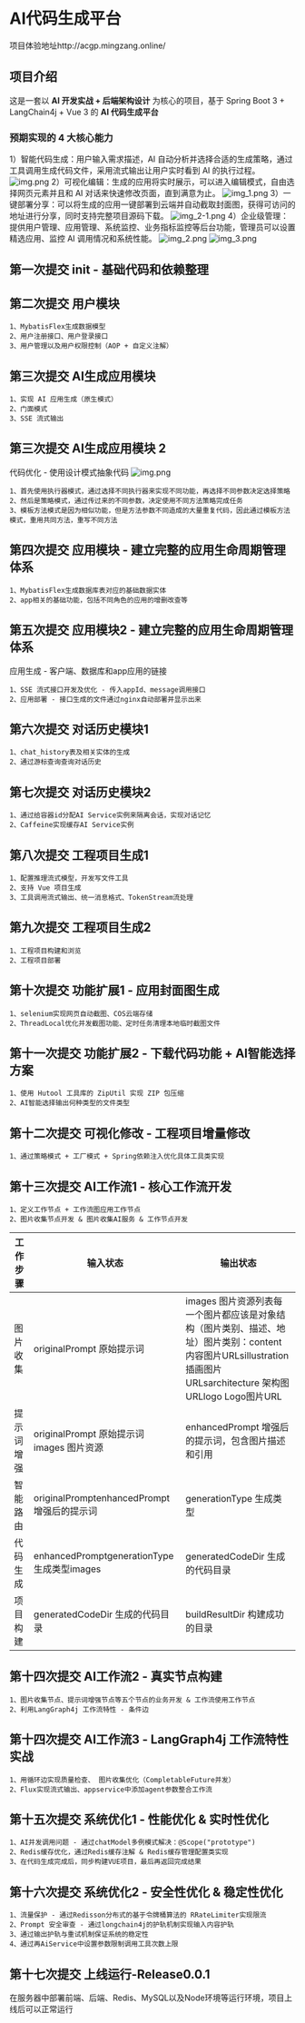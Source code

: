# AI代码生成平台

项目体验地址http://acgp.mingzang.online/

## 项目介绍

这是一套以 **AI 开发实战 + 后端架构设计** 为核心的项目，基于 Spring Boot 3 + LangChain4j + Vue 3 的 **AI 代码生成平台**

### 预期实现的 4 大核心能力

1）智能代码生成：用户输入需求描述，AI 自动分析并选择合适的生成策略，通过工具调用生成代码文件，采用流式输出让用户实时看到 AI 的执行过程。
![img.png](src/main/resources/static/pic/img.png)
2）可视化编辑：生成的应用将实时展示，可以进入编辑模式，自由选择网页元素并且和 AI 对话来快速修改页面，直到满意为止。
![img_1.png](src/main/resources/static/pic/img_1.png)
3）一键部署分享：可以将生成的应用一键部署到云端并自动截取封面图，获得可访问的地址进行分享，同时支持完整项目源码下载。
![img_2-1.png](src/main/resources/static/pic/img_2-1.png)
4）企业级管理：提供用户管理、应用管理、系统监控、业务指标监控等后台功能，管理员可以设置精选应用、监控 AI 调用情况和系统性能。
![img_2.png](src/main/resources/static/pic/img_2.png)
![img_3.png](src/main/resources/static/pic/img_3.png)
## 第一次提交 init - 基础代码和依赖整理

## 第二次提交 用户模块

    1、MybatisFlex生成数据模型
    2、用户注册接口、用户登录接口
    3、用户管理以及用户权限控制（AOP + 自定义注解）

## 第三次提交 AI生成应用模块

    1、实现 AI 应用生成（原生模式）
    2、门面模式
    3、SSE 流式输出

## 第三次提交 AI生成应用模块 2
代码优化 - 使用设计模式抽象代码
    ![img.png](src/main/resources/pic/img1.png)

    1、首先使用执行器模式，通过选择不同执行器来实现不同功能，再选择不同参数决定选择策略
    2、然后是策略模式，通过传过来的不同参数，决定使用不同方法策略完成任务
    3、模板方法模式是因为相似功能，但是方法参数不同造成的大量重复代码，因此通过模板方法模式，重用共同方法，重写不同方法

## 第四次提交 应用模块 - 建立完整的应用生命周期管理体系

    1、MybatisFlex生成数据库表对应的基础数据实体
    2、app相关的基础功能，包括不同角色的应用的增删改查等

## 第五次提交 应用模块2 - 建立完整的应用生命周期管理体系
应用生成 - 客户端、数据库和app应用的链接

    1、SSE 流式接口开发及优化 - 传入appId、message调用接口
    2、应用部署 - 接口生成的文件通过nginx自动部署并显示出来

## 第六次提交 对话历史模块1

    1、chat_history表及相关实体的生成
    2、通过游标查询查询对话历史

## 第七次提交 对话历史模块2

    1、通过给容器id分配AI Service实例来隔离会话，实现对话记忆
    2、Caffeine实现缓存AI Service实例

## 第八次提交 工程项目生成1

    1、配置推理流式模型，开发写文件工具
    2、支持 Vue 项目生成
    3、工具调用流式输出、统一消息格式、TokenStream流处理

## 第九次提交 工程项目生成2

    1、工程项目构建和浏览
    2、工程项目部署

## 第十次提交 功能扩展1 - 应用封面图生成

    1、selenium实现网页自动截图、COS云端存储
    2、ThreadLocal优化并发截图功能、定时任务清理本地临时截图文件

## 第十一次提交 功能扩展2 - 下载代码功能 + AI智能选择方案

    1、使用 Hutool 工具库的 ZipUtil 实现 ZIP 包压缩
    2、AI智能选择输出何种类型的文件类型

## 第十二次提交 可视化修改 - 工程项目增量修改

    1、通过策略模式 + 工厂模式 + Spring依赖注入优化具体工具类实现

## 第十三次提交 AI工作流1 - 核心工作流开发

    1、定义工作节点 + 工作流图应用工作节点
    2、图片收集节点开发 & 图片收集AI服务 & 工作节点开发
| 工作步骤 | 输入状态 | 输出状态 |
|------|--|------|
| 图片收集 | originalPrompt 原始提示词 | images 图片资源列表每一个图片都应该是对象结构（图片类别、描述、地址）图片类别：content 内容图片URLsillustration 插画图片URLsarchitecture 架构图URLlogo Logo图片URL |
| 提示词增强 | originalPrompt 原始提示؜词 images 图片资源 | enhancedPrompt 增强后的提示词，包含图片描述和引用 |
| 智能路由 | originalPromptenhancedPrompt 增强后的提示词 | generationType 生成类型 |
| 代码生成 | enhancedPromptgenerationType 生成类型images | generatedCodeDir 生成的代码目录 |
| 项目构建 | generatedCodeDir 生成的代码目录 | buildResultDir 构建成功的目录 |

## 第十四次提交 AI工作流2 - 真实节点构建

    1、图片收集节点、提示词增强节点等五个节点的业务开发 & 工作流使用工作节点
    2、利用LangGraph4j 工作流特性 - 条件边

## 第十四次提交 AI工作流3 - LangGraph4j 工作流特性实战

    1、用循环边实现质量检查、 图片收集优化（CompletableFuture并发）
    2、Flux实现流式输出、appservice中添加agent参数整合工作流

## 第十五次提交 系统优化1 - 性能优化 & 实时性优化

    1、AI并发调用问题 - 通过chatModel多例模式解决：@Scope("prototype")
    2、Redis缓存优化，通过Redis缓存注解 & Redis缓存管理配置类实现
    3、在代码生成完成后，同步构建VUE项目，最后再返回完成结果

## 第十六次提交 系统优化2 - 安全性优化 & 稳定性优化

    1、流量保护 - 通过Redisson分布式的基于令牌桶算法的 RRateLimiter实现限流
    2、Prompt 安全审查 - 通过longchain4j的护轨机制实现输入内容护轨
    3、通过输出护轨与重试机制保证系统的稳定性
    4、通过再AiService中设置参数限制调用工具次数上限

## 第十七次提交 上线运行-Release0.0.1
在服务器中部署前端、后端、Redis、MySQL以及Node环境等运行环境，项目上线后可以正常运行
